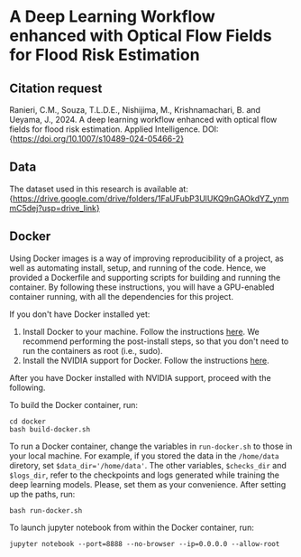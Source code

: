 # A Deep Learning Workflow enhanced with Optical Flow Fields for Flood Risk Estimation

## Citation request
Ranieri, C.M., Souza, T.L.D.E., Nishijima, M., Krishnamachari, B. and Ueyama, J., 2024. A deep learning workflow enhanced with optical flow fields for flood risk estimation. Applied Intelligence. DOI: {https://doi.org/10.1007/s10489-024-05466-2}

## Data
The dataset used in this research is available at:
{https://drive.google.com/drive/folders/1FaUFubP3UlUKQ9nGAOkdYZ_ynmmC5dej?usp=drive_link}

## Docker

Using Docker images is a way of improving reproducibility of a project, as well as automating install, setup, and running of the code.
Hence, we provided a Dockerfile and supporting scripts for building and running the container.
By following these instructions, you will have a GPU-enabled container running, with all the dependencies for this project.

If you don't have Docker installed yet:
1. Install Docker to your machine. Follow the instructions [here](https://docs.docker.com/engine/install/ubuntu/#install-using-the-repository). We recommend performing the post-install steps, so that you don't need to run the containers as root (i.e., sudo).
2. Install the NVIDIA support for Docker. Follow the instructions [here](https://github.com/NVIDIA/nvidia-docker).

After you have Docker installed with NVIDIA support, proceed with the following.

To build the Docker container, run:
```
cd docker
bash build-docker.sh
```

To run a Docker container, change the variables in ```run-docker.sh``` to those in your local machine.
For example, if you stored the data in the ```/home/data``` diretory, set ```$data_dir='/home/data'```.
The other variables, ```$checks_dir``` and ```$logs_dir```, refer to the checkpoints and logs generated while training the deep learning models.
Please, set them as your convenience.
After setting up the paths, run:
```
bash run-docker.sh
```

To launch jupyter notebook from within the Docker container, run:
```
jupyter notebook --port=8888 --no-browser --ip=0.0.0.0 --allow-root
```

